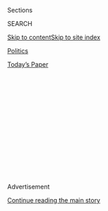 <div id="app">

<div>

<div>

<div>

<div class="NYTAppHideMasthead css-1q2w90k e1suatyy0">

<div class="section css-ui9rw0 e1suatyy2">

<div class="css-eph4ug er09x8g0">

<div class="css-6n7j50">

</div>

<span class="css-1dv1kvn">Sections</span>

<div class="css-10488qs">

<span class="css-1dv1kvn">SEARCH</span>

</div>

[Skip to content](#site-content)[Skip to site
index](#site-index)

</div>

<div id="masthead-section-label" class="css-1wr3we4 eaxe0e00">

[Politics](https://www.nytimes.com/section/politics)

</div>

<div class="css-10698na e1huz5gh0">

</div>

</div>

<div id="masthead-bar-one" class="section hasLinks css-15hmgas e1csuq9d3">

<div class="css-uqyvli e1csuq9d0">

</div>

<div class="css-1uqjmks e1csuq9d1">

</div>

<div class="css-9e9ivx">

[](https://myaccount.nytimes.com/auth/login?response_type=cookie&client_id=vi)

</div>

<div class="css-1bvtpon e1csuq9d2">

[Today’s
Paper](https://www.nytimes.com/section/todayspaper)

</div>

</div>

</div>

</div>

<div data-aria-hidden="false">

<div id="site-content" data-role="main">

<div>

<div class="css-1aor85t" style="opacity:0.000000001;z-index:-1;visibility:hidden">

<div class="css-1hqnpie">

<div class="css-epjblv">

<span class="css-17xtcya">[Politics](/section/politics)</span><span class="css-x15j1o">|</span><span class="css-fwqvlz">Intercepted
Russian Communications Part of Inquiry Into Trump
Associates</span>

</div>

<div class="css-k008qs">

<div class="css-1iwv8en">

<span class="css-18z7m18"></span>

<div>

</div>

</div>

<span class="css-1n6z4y">https://nyti.ms/2k6mKgl</span>

<div class="css-1705lsu">

<div class="css-4xjgmj">

<div class="css-4skfbu" data-role="toolbar" data-aria-label="Social Media Share buttons, Save button, and Comments Panel with current comment count" data-testid="share-tools">

  - 
  - 
  - 
  - 
    
    <div class="css-6n7j50">
    
    </div>

  - 

</div>

</div>

</div>

</div>

</div>

</div>

<div class="css-13pd83m">

</div>

<div id="top-wrapper" class="css-1sy8kpn">

<div id="top-slug" class="css-l9onyx">

Advertisement

</div>

[Continue reading the main
story](#after-top)

<div class="ad top-wrapper" style="text-align:center;height:100%;display:block;min-height:250px">

<div id="top" class="place-ad" data-position="top" data-size-key="top">

</div>

</div>

<div id="after-top">

</div>

</div>

<div id="sponsor-wrapper" class="css-1hyfx7x">

<div id="sponsor-slug" class="css-19vbshk">

Supported by

</div>

[Continue reading the main
story](#after-sponsor)

<div id="sponsor" class="ad sponsor-wrapper" style="text-align:center;height:100%;display:block">

</div>

<div id="after-sponsor">

</div>

</div>

<div class="css-1vkm6nb ehdk2mb0">

# Intercepted Russian Communications Part of Inquiry Into Trump Associates

</div>

<div class="css-79elbk" data-testid="photoviewer-wrapper">

<div class="css-z3e15g" data-testid="photoviewer-wrapper-hidden">

</div>

<div class="css-1a48zt4 ehw59r15" data-testid="photoviewer-children">

![<span class="css-16f3y1r e13ogyst0" data-aria-hidden="true">Paul
Manafort, Donald J. Trump’s former campaign chairman, at the Republican
National Convention in Cleveland in
July.</span><span class="css-cnj6d5 e1z0qqy90" itemprop="copyrightHolder"><span class="css-1ly73wi e1tej78p0">Credit...</span><span><span>Sam
Hodgson for The New York
Times</span></span></span>](https://static01.nyt.com/images/2017/01/20/us/20intel/20intel-articleInline.jpg?quality=75&auto=webp&disable=upscale)

</div>

</div>

<div class="css-xt80pu e12qa4dv0">

<div class="css-18e8msd">

<div class="css-vp77d3 epjyd6m0">

<div class="css-1baulvz">

By [<span class="css-1baulvz" itemprop="name">Michael S.
Schmidt</span>](http://www.nytimes.com/by/michael-s-schmidt),
[<span class="css-1baulvz" itemprop="name">Matthew
Rosenberg</span>](http://www.nytimes.com/by/matthew-rosenberg),
[<span class="css-1baulvz" itemprop="name">Adam
Goldman</span>](https://www.nytimes.com/by/adam-goldman) and
[<span class="css-1baulvz last-byline" itemprop="name">Matt
Apuzzo</span>](http://www.nytimes.com/by/matt-apuzzo)

</div>

</div>

  - Jan. 19,
    2017

  - 
    
    <div class="css-4xjgmj">
    
    <div class="css-d8bdto" data-role="toolbar" data-aria-label="Social Media Share buttons, Save button, and Comments Panel with current comment count" data-testid="share-tools">
    
      - 
      - 
      - 
      - 
        
        <div class="css-6n7j50">
        
        </div>
    
      - 
    
    </div>
    
    </div>

</div>

</div>

<div class="section meteredContent css-1r7ky0e" name="articleBody" itemprop="articleBody">

<div class="css-1fanzo5 StoryBodyCompanionColumn">

<div class="css-53u6y8">

WASHINGTON — American law enforcement and intelligence agencies are
examining intercepted communications and financial transactions as part
of a broad investigation into possible links between Russian officials
and associates of President-elect Donald J. Trump, including his former
campaign chairman Paul Manafort, current and former senior American
officials said.

The continuing counterintelligence investigation means that Mr. Trump
will take the oath of office on Friday with his associates under
investigation and after the intelligence agencies concluded that the
Russian government had worked to help elect him. As president, Mr. Trump
will oversee those agencies and have the authority to redirect or stop
at least some of these efforts.

It is not clear whether the intercepted communications had anything to
do with Mr. Trump’s campaign, or Mr. Trump himself. It is also unclear
whether the inquiry has anything to do with an investigation into the
hacking of the Democratic National Committee’s computers and other
attempts to disrupt the elections in November. The American government
has concluded that the Russian government was responsible for a broad
computer hacking campaign, including the operation against the D.N.C.

The counterintelligence investigation centers at least in part on the
business dealings that some of the president-elect’s past and present
advisers have had with Russia. Mr. Manafort has done business in Ukraine
and Russia. Some of his contacts there were under surveillance by the
National Security Agency for suspected links to Russia’s Federal
Security Service, one of the officials said.

</div>

</div>

<div class="css-1fanzo5 StoryBodyCompanionColumn">

<div class="css-53u6y8">

Mr. Manafort is among at least three Trump campaign advisers whose
possible links to Russia are under scrutiny. Two others are Carter Page,
a businessman and former foreign policy adviser to the campaign, and
Roger Stone, a longtime Republican operative.

The F.B.I. is leading the investigations, aided by the National Security
Agency, the C.I.A. and the Treasury Department’s financial crimes unit.
The investigators have accelerated their efforts in recent weeks but
have found no conclusive evidence of wrongdoing, the officials said. One
official said intelligence reports based on some of the wiretapped
communications had been provided to the White House.

Counterintelligence investigations examine the connections between
American citizens and foreign governments. Those connections can involve
efforts to steal state or corporate secrets, curry favor with American
government leaders or influence policy. It is unclear which Russian
officials are under investigation, or what particular conversations
caught the attention of American eavesdroppers. The legal standard for
opening these investigations is low, and prosecutions are rare.

“We have absolutely no knowledge of any investigation or even a basis
for such an investigation,” said Hope Hicks, a spokeswoman for the Trump
transition.

In an emailed statement Thursday evening, Mr. Manafort called
allegations that he had interactions with the Russian government a
“Democrat Party dirty trick and completely false.”

</div>

</div>

<div class="css-1fanzo5 StoryBodyCompanionColumn">

<div class="css-53u6y8">

“I have never had any relationship with the Russian government or any
Russian officials. I was never in contact with anyone, or directed
anyone to be in contact with anyone,” he said.

“On the ‘Russian hacking of the D.N.C.,’” he said, “my only knowledge of
it is what I have read in the papers.”

The decision to open the investigations was not based on a dossier of
salacious, uncorroborated allegations that were compiled by a former
British spy working for a Washington research firm. The F.B.I. is also
examining the allegations in that dossier, and a summary of its contents
was provided to Mr. Trump earlier this month.

Representatives of the agencies involved declined to comment. Of the
half-dozen current and former officials who confirmed the existence of
the investigations, some said they were providing information because
they feared the new administration would obstruct their efforts. All
spoke on condition of anonymity because they were not authorized to
discuss the cases.

Numerous news outlets, including The New York Times, have reported on
the F.B.I. investigations into Mr. Trump’s advisers. BBC and then
McClatchy revealed the existence of a multiagency working group to
coordinate investigations across the government.

The continuing investigation again puts the F.B.I. director, James B.
Comey, in the middle of a politically fraught investigation. Democrats
have sharply criticized Mr. Comey’s handling of the investigation into
Hillary Clinton’s use of a private email server. Mrs. Clinton has said
his decision to reveal the existence of new emails late in the campaign
cost her the election.

The F.B.I. investigation into Mr. Manafort began last spring, and was
[an outgrowth of a criminal
investigation](https://www.nytimes.com/2016/11/02/us/politics/fbi-james-comey-hillary-clinton-donald-trump.html)
into his work for a pro-Russian political party in Ukraine and for the
country’s former president, Viktor F. Yanukovych. In August, The Times
reported that Mr. Manafort’s name had surfaced [in a secret
ledger](https://www.nytimes.com/2016/08/15/us/politics/paul-manafort-ukraine-donald-trump.html?_r=0)
that showed he had been paid millions in undisclosed cash payments. The
Associated Press has reported that his work for Ukraine included a
secret lobbying effort in Washington aimed at influencing American news
organizations and government officials.

</div>

</div>

<div class="css-1fanzo5 StoryBodyCompanionColumn">

<div class="css-53u6y8">

Mr. Stone, a longtime friend of Mr. Trump’s, said in a speech in Florida
last summer that he had communicated with Julian Assange, the founder of
WikiLeaks, the anti-secrecy group that published the hacked Democratic
emails. During the speech, Mr. Stone predicted further leaks of
documents, a prediction that came true within weeks.

In a brief interview on Thursday, Mr. Stone said he had never visited
Russia and had no Russian clients. He said that he had worked in Ukraine
for a pro-Western party, but that any assertion that he had ties to
Russian intelligence was “nonsense” and “totally false.”

“The whole thing is a canard,” he said. “I have no Russian influences.”

The Senate intelligence committee has started its own investigation into
Russia’s purported attempts to disrupt the election. The committee’s
inquiry is broad, and will include an examination of Russian hacking and
possible ties between people associated with Mr. Trump’s campaign and
Russia.

Investigators are also scrutinizing people on the periphery of Mr.
Trump’s campaign, such as Mr. Page, a former Merrill Lynch banker who
founded Global Energy Capital, an investment firm in New York that has
done business with Russia.

In an interview on Thursday, Mr. Page expressed bewilderment about why
he might be under investigation. He blamed a smear campaign — that he
said was orchestrated by Mrs. Clinton — for media speculation about the
nature of his ties to Russia.

“I did nothing wrong, for the 5,000th time,” he said. His adversaries,
he added, are “pulling a page out of the Watergate playbook.”

The lingering investigations will pose a test for Senator Jeff Sessions,
Republican of Alabama, who has been nominated for attorney general. If
Mr. Sessions is confirmed, he will for a time be the only person in the
government authorized to seek foreign intelligence wiretaps on American
soil.

Mr. Sessions said at his confirmation hearing that he would recuse
himself from any investigations involving Mrs. Clinton. He was not asked
whether he would do so in cases involving associates of Mr. Trump.

</div>

</div>

</div>

<div>

</div>

<div>

</div>

<div>

</div>

<div>

<div id="bottom-wrapper" class="css-1ede5it">

<div id="bottom-slug" class="css-l9onyx">

Advertisement

</div>

[Continue reading the main
story](#after-bottom)

<div id="bottom" class="ad bottom-wrapper" style="text-align:center;height:100%;display:block;min-height:90px">

</div>

<div id="after-bottom">

</div>

</div>

</div>

</div>

</div>

## Site Index

<div>

</div>

## Site Information Navigation

  - [© <span>2020</span> <span>The New York Times
    Company</span>](https://help.nytimes.com/hc/en-us/articles/115014792127-Copyright-notice)

<!-- end list -->

  - [NYTCo](https://www.nytco.com/)
  - [Contact
    Us](https://help.nytimes.com/hc/en-us/articles/115015385887-Contact-Us)
  - [Work with us](https://www.nytco.com/careers/)
  - [Advertise](https://nytmediakit.com/)
  - [T Brand Studio](http://www.tbrandstudio.com/)
  - [Your Ad
    Choices](https://www.nytimes.com/privacy/cookie-policy#how-do-i-manage-trackers)
  - [Privacy](https://www.nytimes.com/privacy)
  - [Terms of
    Service](https://help.nytimes.com/hc/en-us/articles/115014893428-Terms-of-service)
  - [Terms of
    Sale](https://help.nytimes.com/hc/en-us/articles/115014893968-Terms-of-sale)
  - [Site
    Map](https://spiderbites.nytimes.com)
  - [Help](https://help.nytimes.com/hc/en-us)
  - [Subscriptions](https://www.nytimes.com/subscription?campaignId=37WXW)

</div>

</div>

</div>

</div>
